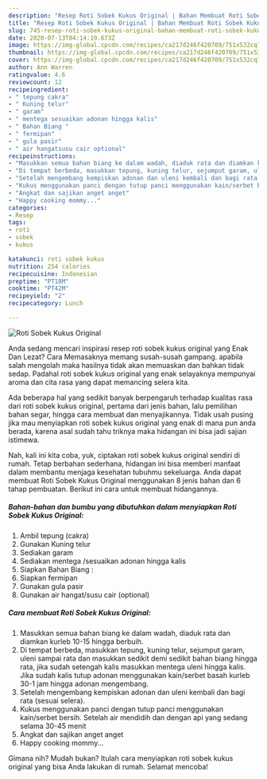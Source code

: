 ```yaml
---
description: "Resep Roti Sobek Kukus Original | Bahan Membuat Roti Sobek Kukus Original Yang Mudah Dan Praktis"
title: "Resep Roti Sobek Kukus Original | Bahan Membuat Roti Sobek Kukus Original Yang Mudah Dan Praktis"
slug: 745-resep-roti-sobek-kukus-original-bahan-membuat-roti-sobek-kukus-original-yang-mudah-dan-praktis
date: 2020-07-13T04:14:19.673Z
image: https://img-global.cpcdn.com/recipes/ca217d246f420709/751x532cq70/roti-sobek-kukus-original-foto-resep-utama.jpg
thumbnail: https://img-global.cpcdn.com/recipes/ca217d246f420709/751x532cq70/roti-sobek-kukus-original-foto-resep-utama.jpg
cover: https://img-global.cpcdn.com/recipes/ca217d246f420709/751x532cq70/roti-sobek-kukus-original-foto-resep-utama.jpg
author: Ann Warren
ratingvalue: 4.6
reviewcount: 12
recipeingredient:
- " tepung cakra"
- " Kuning telur"
- " garam"
- " mentega sesuaikan adonan hingga kalis"
- " Bahan Biang "
- " fermipan"
- " gula pasir"
- " air hangatsusu cair optional"
recipeinstructions:
- "Masukkan semua bahan biang ke dalam wadah, diaduk rata dan diamkan kurleb 10-15 hingga berbuih."
- "Di tempat berbeda, masukkan tepung, kuning telur, sejumput garam, uleni sampai rata dan masukkan sedikit demi sedikit bahan biang hingga rata, jika sudah setengah kalis masukkan mentega uleni hingga kalis. Jika sudah kalis tutup adonan menggunakan kain/serbet basah kurleb 30-1 jam hingga adonan mengembang."
- "Setelah mengembang kempiskan adonan dan uleni kembali dan bagi rata (sesuai selera)."
- "Kukus menggunakan panci dengan tutup panci menggunakan kain/serbet bersih. Setelah air mendidih dan dengan api yang sedang selama 30-45 menit"
- "Angkat dan sajikan anget anget"
- "Happy cooking mommy..."
categories:
- Resep
tags:
- roti
- sobek
- kukus

katakunci: roti sobek kukus 
nutrition: 254 calories
recipecuisine: Indonesian
preptime: "PT18M"
cooktime: "PT42M"
recipeyield: "2"
recipecategory: Lunch

---
```



![Roti Sobek Kukus Original](https://img-global.cpcdn.com/recipes/ca217d246f420709/751x532cq70/roti-sobek-kukus-original-foto-resep-utama.jpg)

Anda sedang mencari inspirasi resep roti sobek kukus original yang Enak Dan Lezat? Cara Memasaknya memang susah-susah gampang. apabila salah mengolah maka hasilnya tidak akan memuaskan dan bahkan tidak sedap. Padahal roti sobek kukus original yang enak selayaknya mempunyai aroma dan cita rasa yang dapat memancing selera kita.

Ada beberapa hal yang sedikit banyak berpengaruh terhadap kualitas rasa dari roti sobek kukus original, pertama dari jenis bahan, lalu pemilihan bahan segar, hingga cara membuat dan menyajikannya. Tidak usah pusing jika mau menyiapkan roti sobek kukus original yang enak di mana pun anda berada, karena asal sudah tahu triknya maka hidangan ini bisa jadi sajian istimewa.




Nah, kali ini kita coba, yuk, ciptakan roti sobek kukus original sendiri di rumah. Tetap berbahan sederhana, hidangan ini bisa memberi manfaat dalam membantu menjaga kesehatan tubuhmu sekeluarga. Anda dapat membuat Roti Sobek Kukus Original menggunakan 8 jenis bahan dan 6 tahap pembuatan. Berikut ini cara untuk membuat hidangannya.

<!--inarticleads1-->

##### Bahan-bahan dan bumbu yang dibutuhkan dalam menyiapkan Roti Sobek Kukus Original:

1. Ambil  tepung (cakra)
1. Gunakan  Kuning telur
1. Sediakan  garam
1. Sediakan  mentega /sesuaikan adonan hingga kalis
1. Siapkan  Bahan Biang :
1. Siapkan  fermipan
1. Gunakan  gula pasir
1. Gunakan  air hangat/susu cair (optional)




<!--inarticleads2-->

##### Cara membuat Roti Sobek Kukus Original:

1. Masukkan semua bahan biang ke dalam wadah, diaduk rata dan diamkan kurleb 10-15 hingga berbuih.
1. Di tempat berbeda, masukkan tepung, kuning telur, sejumput garam, uleni sampai rata dan masukkan sedikit demi sedikit bahan biang hingga rata, jika sudah setengah kalis masukkan mentega uleni hingga kalis. Jika sudah kalis tutup adonan menggunakan kain/serbet basah kurleb 30-1 jam hingga adonan mengembang.
1. Setelah mengembang kempiskan adonan dan uleni kembali dan bagi rata (sesuai selera).
1. Kukus menggunakan panci dengan tutup panci menggunakan kain/serbet bersih. Setelah air mendidih dan dengan api yang sedang selama 30-45 menit
1. Angkat dan sajikan anget anget
1. Happy cooking mommy...




Gimana nih? Mudah bukan? Itulah cara menyiapkan roti sobek kukus original yang bisa Anda lakukan di rumah. Selamat mencoba!
